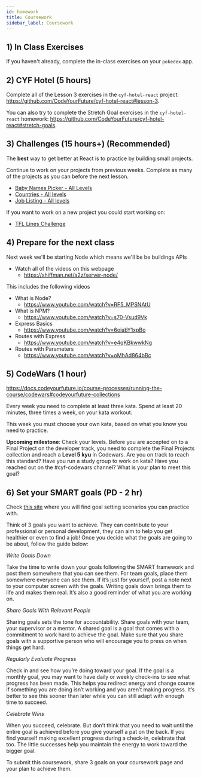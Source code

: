 ```yaml
---
id: homework
title: Coursework
sidebar_label: Coursework
---
```


## 1) In Class Exercises

If you haven't already, complete the in-class exercises on your `pokedex` app.

## 2) CYF Hotel (5 hours)

Complete all of the Lesson 3 exercises in the `cyf-hotel-react` project: https://github.com/CodeYourFuture/cyf-hotel-react#lesson-3.

You can also try to complete the Stretch Goal exercises in the `cyf-hotel-react` homework: https://github.com/CodeYourFuture/cyf-hotel-react#stretch-goals.

## 3) Challenges (15 hours+) (Recommended)

The **best** way to get better at React is to practice by building small projects.

Continue to work on your projects from previous weeks. Complete as many of the projects as you can before the next lesson.

- [Baby Names Picker - All Levels](https://github.com/CodeYourFuture/cyf-react-challenges/tree/master/challenge-baby-name-picker)
- [Countries - All levels](https://github.com/CodeYourFuture/cyf-react-challenges/tree/master/challenge-countries)
- [Job Listing - All levels](https://github.com/CodeYourFuture/cyf-react-challenges/tree/master/challenge-job-listing)

If you want to work on a new project you could start working on:

- [TFL Lines Challenge](https://github.com/CodeYourFuture/cyf-react-challenges/tree/master/challenge-tfl-lines)

## 4) Prepare for the next class

Next week we'll be starting Node which means we'll be be buildings APIs

- Watch all of the videos on this webpage
  - https://shiffman.net/a2z/server-node/

This includes the following videos

- What is Node?
  - https://www.youtube.com/watch?v=RF5_MPSNAtU
- What is NPM?
  - https://www.youtube.com/watch?v=s70-Vsud9Vk
- Express Basics
  - https://www.youtube.com/watch?v=6oiabY1xpBo
- Routes with Express
  - https://www.youtube.com/watch?v=e4qKBkwwkNg
- Routes with Parameters
  - https://www.youtube.com/watch?v=oMhAd864bBc

## 5) CodeWars (1 hour)
https://docs.codeyourfuture.io/course-processes/running-the-course/codewars#codeyourfuture-collections

Every week you need to complete at least three kata. Spend at least 20 minutes, three times a week, on your kata workout. 

This week you must choose your own kata, based on what you know you need to practice.

**Upcoming milestone**: Check your levels. Before you are accepted on to a Final Project on the developer track, you need to complete the Final Projects collection and reach a **Level 5 kyu** in Codewars. Are you on track to reach this standard? Have you run a study group to work on kata? Have you reached out on the #cyf-codewars channel? What is your plan to meet this goal?

## 6)  Set your SMART goals (PD - 2 hr)

Check [this site](https://smartblogger.com/smart-goal-examples/) where you will find  goal setting scenarios you can practice with.

Think of 3 goals you want to achieve. They can contribute to your professional or personal development, they can aim to help you get healthier or even to find a job! Once you decide what the goals are going to be about, follow the guide below:

*Write Goals Down*

Take the time to write down your goals following the SMART framework and post them somewhere that you can see them. For team goals, place them somewhere everyone can see them. If it’s just for yourself, post a note next to your computer screen with the goals. Writing goals down brings them to life and makes them real. It’s also a good reminder of what you are working on.

*Share Goals With Relevant People*

Sharing goals sets the tone for accountability. Share goals with your team, your supervisor or a mentor. A shared goal is a goal that comes with a commitment to work hard to achieve the goal. Make sure that you share goals with a supportive person who will encourage you to press on when things get hard.

*Regularly Evaluate Progress*

Check in and see how you’re doing toward your goal. If the goal is a monthly goal, you may want to have daily or weekly check-ins to see what progress has been made. This helps you redirect energy and change course if something you are doing isn’t working and you aren’t making progress. It’s better to see this sooner than later while you can still adapt with enough time to succeed.

*Celebrate Wins*

When you succeed, celebrate. But don’t think that you need to wait until the entire goal is achieved before you give yourself a pat on the back. If you find yourself making excellent progress during a check-in, celebrate that too. The little successes help you maintain the energy to work toward the bigger goal.

To submit this coursework, share 3 goals on your coursework page and your plan to achieve them.